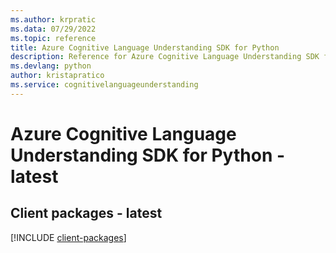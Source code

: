 ```yaml
---
ms.author: krpratic
ms.data: 07/29/2022
ms.topic: reference
title: Azure Cognitive Language Understanding SDK for Python
description: Reference for Azure Cognitive Language Understanding SDK for Python
ms.devlang: python
author: kristapratico
ms.service: cognitivelanguageunderstanding
---
```

# Azure Cognitive Language Understanding SDK for Python - latest

## Client packages - latest
[!INCLUDE [client-packages](cognitive-language-understanding-client-index.md)]